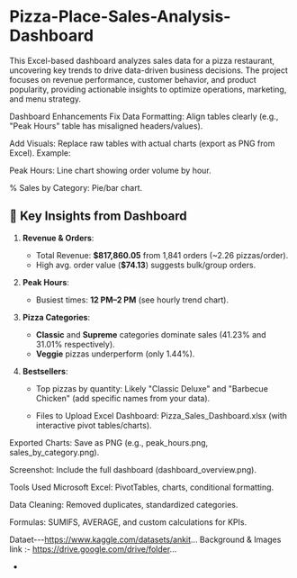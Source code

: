 # Pizza-Place-Sales-Analysis-Dashboard
This Excel-based dashboard analyzes sales data for a pizza restaurant, uncovering key trends to drive data-driven business decisions. The project focuses on revenue performance, customer behavior, and product popularity, providing actionable insights to optimize operations, marketing, and menu strategy.

Dashboard Enhancements
Fix Data Formatting: Align tables clearly (e.g., "Peak Hours" table has misaligned headers/values).

Add Visuals: Replace raw tables with actual charts (export as PNG from Excel). Example:

Peak Hours: Line chart showing order volume by hour.

% Sales by Category: Pie/bar chart.


## 🎯 Key Insights from Dashboard
1. **Revenue & Orders**:  
   - Total Revenue: **$817,860.05** from 1,841 orders (~2.26 pizzas/order).  
   - High avg. order value (**$74.13**) suggests bulk/group orders.  

2. **Peak Hours**:  
   - Busiest times: **12 PM–2 PM** (see hourly trend chart).  

3. **Pizza Categories**:  
   - **Classic** and **Supreme** categories dominate sales (41.23% and 31.01% respectively).  
   - **Veggie** pizzas underperform (only 1.44%).  

4. **Bestsellers**:  
   - Top pizzas by quantity: Likely "Classic Deluxe" and "Barbecue Chicken" (add specific names from your data).
  
   - Files to Upload
Excel Dashboard: Pizza_Sales_Dashboard.xlsx (with interactive pivot tables/charts).

Exported Charts: Save as PNG (e.g., peak_hours.png, sales_by_category.png).

Screenshot: Include the full dashboard (dashboard_overview.png).

Tools Used
Microsoft Excel: PivotTables, charts, conditional formatting.

Data Cleaning: Removed duplicates, standardized categories.

Formulas: SUMIFS, AVERAGE, and custom calculations for KPIs.


Dataet---https://www.kaggle.com/datasets/ankit...
Background & Images link :- https://drive.google.com/drive/folder...

   -   
